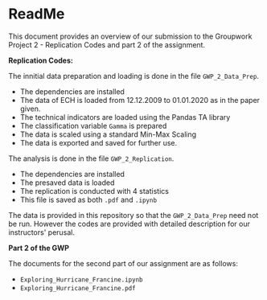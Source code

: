 # ReadMe

This document provides an overview of our submission to the Groupwork Project 2 - Replication Codes and part 2 of the assignment.

**Replication Codes:**

The innitial data preparation and loading is done in the file `GWP_2_Data_Prep`. 
- The dependencies are installed
- The data of ECH is loaded from 12.12.2009 to 01.01.2020 as in the paper given.
- The technical indicators are loaded using the Pandas TA library
- The classification variable `Gamma` is prepared
- The data is scaled using a standard Min-Max Scaling
- The data is exported and saved for further use.

The analysis is done in the file `GWP_2_Replication`. 
- The dependencies are installed
- The presaved data is loaded
- The replication is conducted with 4 statistics
- This file is saved as both `.pdf` and `.ipynb`

The data is provided in this repository so that the `GWP_2_Data_Prep` need not be run. However the codes are provided with detailed description for our instructors' perusal.

**Part 2 of the GWP**

The documents for the second part of our assignment are as follows:
- `Exploring_Hurricane_Francine.ipynb`
- `Exploring_Hurricane_Francine.pdf`
